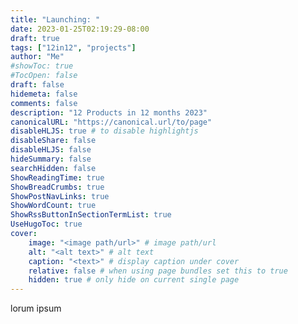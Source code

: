 ```yaml
---
title: "Launching: "
date: 2023-01-25T02:19:29-08:00
draft: true
tags: ["12in12", "projects"]
author: "Me"
#showToc: true
#TocOpen: false
draft: false
hidemeta: false
comments: false
description: "12 Products in 12 months 2023"
canonicalURL: "https://canonical.url/to/page"
disableHLJS: true # to disable highlightjs
disableShare: false
disableHLJS: false
hideSummary: false
searchHidden: false
ShowReadingTime: true
ShowBreadCrumbs: true
ShowPostNavLinks: true
ShowWordCount: true
ShowRssButtonInSectionTermList: true
UseHugoToc: true
cover:
    image: "<image path/url>" # image path/url
    alt: "<alt text>" # alt text
    caption: "<text>" # display caption under cover
    relative: false # when using page bundles set this to true
    hidden: true # only hide on current single page
---
```


lorum ipsum
